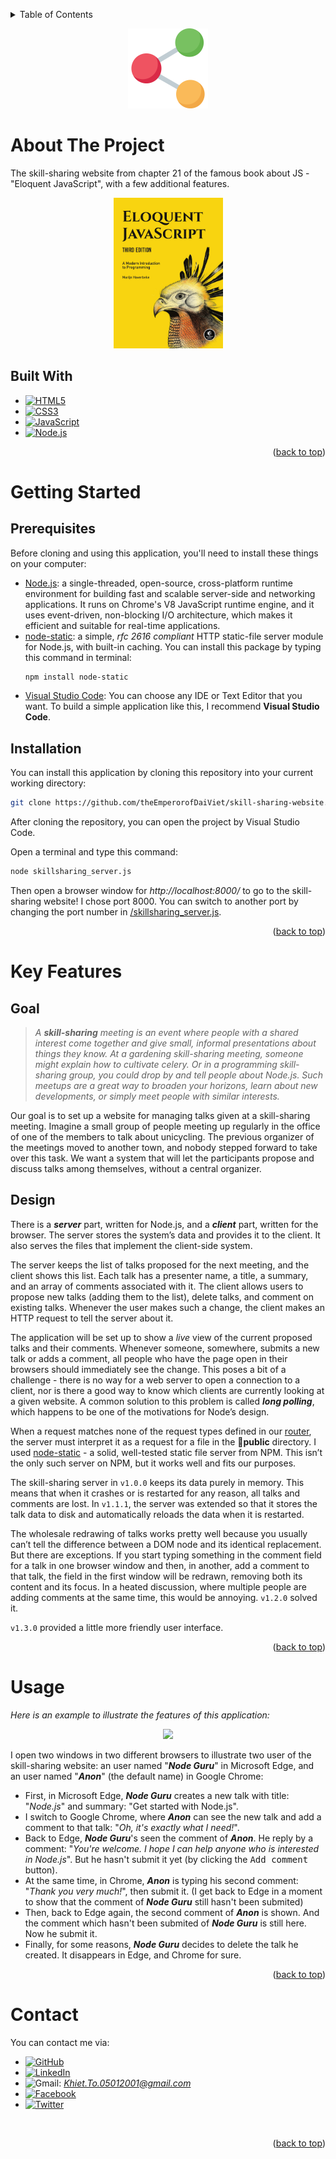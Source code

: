 <a name="readme-top"></a>
<!-- TABLE OF CONTENTS -->
<details>
  <summary>Table of Contents</summary>
  <ol>
    <li>
      <a href="#about-the-project">About The Project</a>
      <ul>
        <li><a href="#built-with">Built With</a></li>
      </ul>
    </li>
    <li>
      <a href="#getting-started">Getting Started</a>
      <ul>
        <li><a href="#prerequisites">Prerequisites</a></li>
        <li><a href="#installation">Installation</a></li>
      </ul>
    </li>
    <li><a href="#key-features">Key Features</li>
    <li><a href="#usage">Usage</a></li>
    <li><a href="#contact">Contact</a></li>
  </ol>
</details>

<p align="center">
    <img src="public\images\logo.png" width="128">
</p>

# About The Project
The skill-sharing website from chapter 21 of the famous book about JS - "Eloquent JavaScript", with a few additional features.

<p align="center">
    <img src="public\images\cover.jpg" width="175">
</p>

## Built With
* [![HTML5][HTML5-shield]][HTML5-url]
* [![CSS3][CSS3-shield]][CSS3-url]
* [![JavaScript][JavaScript-shield]][JavaScript-url]
* [![Node.js][Node.js-shield]][Node.js-url]

<p align="right">(<a href="#readme-top">back to top</a>)</p>

# Getting Started

## Prerequisites
Before cloning and using this application, you'll need to install these things on your computer:
* [Node.js](https://nodejs.org/en/download/): a single-threaded, open-source, cross-platform runtime environment for building fast and scalable server-side and networking applications. It runs on Chrome's V8 JavaScript runtime engine, and it uses event-driven, non-blocking I/O architecture, which makes it efficient and suitable for real-time applications.
* [node-static](https://www.npmjs.com/package/node-static): a simple, <i>rfc 2616 compliant</i> HTTP static-file server module for Node.js, with built-in caching. You can install this package by typing this command in terminal:
    ```sh
    npm install node-static
    ```
* [Visual Studio Code](https://code.visualstudio.com/download): You can choose any IDE or Text Editor that you want. To build a simple application like this, I recommend <b>Visual Studio Code</b>.

## Installation
You can install this application by cloning this repository into your current working directory:
```sh
git clone https://github.com/theEmperorofDaiViet/skill-sharing-website.git
```
After cloning the repository, you can open the project by Visual Studio Code.

Open a terminal and type this command:
```sh
node skillsharing_server.js
```
Then open a browser window for <i>http://localhost:8000/</i> to go to the skill-sharing website! I chose port 8000. You can switch to another port by changing the port number in [/skillsharing_server.js](skillsharing_server.js/#L162).

<p align="right">(<a href="#readme-top">back to top</a>)</p>

# Key Features
## Goal
><i>A <b>skill-sharing</b> meeting is an event where people with a shared interest come together and give small, informal presentations about things they know. At a gardening skill-sharing meeting, someone might explain how to cultivate celery. Or in a programming skill-sharing group, you could drop by and tell people about Node.js. Such meetups are a great way to broaden your horizons, learn about new developments, or simply meet people with similar interests.</i>

<p>Our goal is to set up a website for managing talks given at a skill-sharing meeting. Imagine a small group of people meeting up regularly in the office of one of the members to talk about unicycling. The previous organizer of the meetings moved to another town, and nobody stepped forward to take over this task. We want a system that will let the participants propose and discuss talks among themselves, without a central organizer.</p>

## Design
<p>There is a <b><i>server</i></b> part, written for Node.js, and a <b><i>client</i></b> part, written for the browser. The server stores the system’s data and provides it to the client. It also serves the files that implement the client-side system.</p>

<p>The server keeps the list of talks proposed for the next meeting, and the client shows this list. Each talk has a presenter name, a title, a summary, and an array of comments associated with it. The client allows users to propose new talks (adding them to the list), delete talks, and comment on existing talks. Whenever the user makes such a change, the client makes an HTTP request to tell the server about it.</p>

<p>The application will be set up to show a <i>live</i> view of the current proposed talks and their comments. Whenever someone, somewhere, submits a new talk or adds a comment, all people who have the page open in their browsers should immediately see the change. This poses a bit of a challenge - there is no way for a web server to open a connection to a client, nor is there a good way to know which clients are currently looking at a given website. A common solution to this problem is called <b><i>long polling</i></b>, which happens to be one of the motivations for Node’s design.</p>

When a request matches none of the request types defined in our [router](router.js), the server must interpret it as a request for a file in the :open_file_folder:<b>public</b> directory. I used [node-static](https://www.npmjs.com/package/node-static) - a solid, well-tested static file server from NPM. This isn’t the only such server on NPM, but it works well and fits our purposes.

<p>The skill-sharing server in <code>v1.0.0</code> keeps its data purely in memory. This means that when it crashes or is restarted for any reason, all talks and comments are lost. In <code>v1.1.1</code>, the server was extended so that it stores the talk data to disk and automatically reloads the data when it is restarted.</p>

<p>The wholesale redrawing of talks works pretty well because you usually can’t tell the difference between a DOM node and its identical replacement. But there are exceptions. If you start typing something in the comment field for a talk in one browser window and then, in another, add a comment to that talk, the field in the first window will be redrawn, removing both its content and its focus. In a heated discussion, where multiple people are adding comments at the same time, this would be annoying. <code>v1.2.0</code> solved it.</p>

<p><code>v1.3.0</code> provided a little more friendly user interface.</p>

<p align="right">(<a href="#readme-top">back to top</a>)</p>

# Usage
<i>Here is an example to illustrate the features of this application:</i>

<p align="center">
    <img src="public\images\example.gif">
</p>

I open two windows in two different browsers to illustrate two user of the skill-sharing website: an user named "<b><i>Node Guru</i></b>" in Microsoft Edge, and an user named "<b><i>Anon</i></b>" (the default name) in Google Chrome:
* First, in Microsoft Edge, <b><i>Node Guru</i></b> creates a new talk with title: "<i>Node.js</i>" and summary: "</i>Get started with Node.js"</i>.
* I switch to Google Chrome, where <b><i>Anon</i></b> can see the new talk and add a comment to that talk: "<i>Oh, it's exactly what I need!</i>".
* Back to Edge, <b><i>Node Guru</i></b>'s seen the comment of <b><i>Anon</i></b>. He reply by a comment: "<i>You're welcome. I hope I can help anyone who is interested in Node.js</i>". But he hasn't submit it yet (by clicking the <kbd>Add comment</kbd> button).
* At the same time, in Chrome, <b><i>Anon</i></b> is typing his second comment: "<i>Thank you very much!</i>", then submit it. (I get back to Edge in a moment to show that the comment of <b><i>Node Guru</i></b> still hasn't been submited)
* Then, back to Edge again, the second comment of <b><i>Anon</i></b> is shown. And the comment which hasn't been submited of <b><i>Node Guru</i></b> is still here. Now he submit it.
* Finally, for some reasons, <b><i>Node Guru</i></b> decides to delete the talk he created. It disappears in Edge, and Chrome for sure.

<p align="right">(<a href="#readme-top">back to top</a>)</p>

# Contact

You can contact me via:
* [![GitHub][GitHub-shield]][GitHub-url]
* [![LinkedIn][LinkedIn-shield]][LinkedIn-url]
* ![Gmail][Gmail-shield]:&nbsp;<i>Khiet.To.05012001@gmail.com</i>
* [![Facebook][Facebook-shield]][Facebook-url]
* [![Twitter][Twitter-shield]][Twitter-url]

<br/>
<p align="right">(<a href="#readme-top">back to top</a>)</p>

<!-- MARKDOWN LINKS & IMAGES -->
<!-- Tech stack -->
[HTML5-shield]: https://img.shields.io/badge/html5-%23E34F26.svg?style=for-the-badge&logo=html5&logoColor=white
[HTML5-url]: https://www.w3.org/html/
[CSS3-shield]: https://img.shields.io/badge/css3-%231572B6.svg?style=for-the-badge&logo=css3&logoColor=white
[CSS3-url]: https://www.w3.org/Style/CSS/
[JavaScript-shield]: https://img.shields.io/badge/JavaScript-323330?style=for-the-badge&logo=javascript&logoColor=F7DF1E
[JavaScript-url]: https://www.ecma-international.org/
[Node.js-shield]: https://img.shields.io/badge/node.js-6DA55F?style=for-the-badge&logo=node.js&logoColor=white
[Node.js-url]: https://nodejs.org

<!-- Contact -->
[GitHub-shield]: https://img.shields.io/badge/github-%23121011.svg?style=for-the-badge&logo=github&logoColor=white
[GitHub-url]: https://github.com/theEmperorofDaiViet
[LinkedIn-shield]: https://img.shields.io/badge/linkedin-%230077B5.svg?style=for-the-badge&logo=linkedin&logoColor=white
[LinkedIn-url]: https://www.linkedin.com/in/khiet-to/
[Gmail-shield]: https://img.shields.io/badge/Gmail-D14836?style=for-the-badge&logo=gmail&logoColor=white
[Facebook-shield]: https://img.shields.io/badge/Facebook-%231877F2.svg?style=for-the-badge&logo=Facebook&logoColor=white
[Facebook-url]: https://www.facebook.com/Khiet.To.Official/
[Twitter-shield]: https://img.shields.io/badge/Twitter-%231DA1F2.svg?style=for-the-badge&logo=Twitter&logoColor=white
[Twitter-url]: https://twitter.com/KhietTo